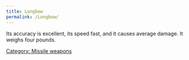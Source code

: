 ```yaml
---
title: Longbow
permalink: /Longbow/
---
```


Its accuracy is excellent, its speed fast, and it causes average damage.
It weighs four pounds.

[Category: Missile weapons](Category:_Missile_weapons "wikilink")